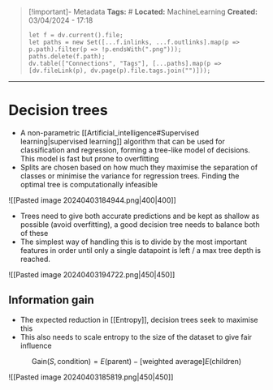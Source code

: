 > [!important]- Metadata
> **Tags:** #
> **Located:** MachineLearning
> **Created:** 03/04/2024 - 17:18
> ```dataviewjs
> let f = dv.current().file;
> let paths = new Set([...f.inlinks, ...f.outlinks].map(p => p.path).filter(p => !p.endsWith(".png")));
> paths.delete(f.path);
> dv.table(["Connections", "Tags"], [...paths].map(p => [dv.fileLink(p), dv.page(p).file.tags.join("")]));
> ```

___
# Decision trees
- A non-parametric  [[Artificial_intelligence#Supervised learning|supervised learning]] algorithm that can be used for classification and regression, forming a tree-like model of decisions.  This model is fast but prone to overfitting
- Splits are chosen based on how much they maximise the separation of classes or minimise the variance for regression trees. Finding the optimal tree is computationally infeasible 


![[Pasted image 20240403184944.png|400|400]]

- Trees need to give both accurate predictions and be kept as shallow as possible (avoid overfitting), a good decision tree needs to balance both of these 
- The simplest way of handling this is to divide by the most important features in order until only a single datapoint is left / a max tree depth is reached.  

![[Pasted image 20240403194722.png|450|450]]



## Information gain 
- The expected reduction in [[Entropy]], decision trees seek to maximise this
- This also needs to scale entropy to the size of the dataset to give fair influence

$$\text{Gain}(S,\text{condition})=E(\text{parent})-[\text{weighted average}]E(\text{children})$$

![[Pasted image 20240403185819.png|450|450]]
